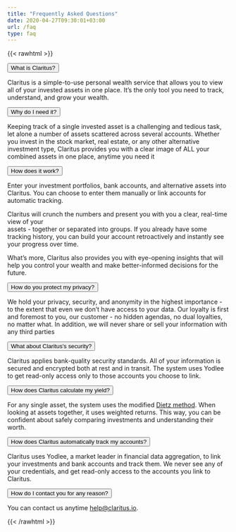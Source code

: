 ```yaml
---
title: "Frequently Asked Questions"
date: 2020-04-27T09:30:01+03:00
url: /faq
type: faq
---
```


{{< rawhtml >}}
<div class="collapse">
  <button type="button" class="collapsible">What is Claritus?</button>
  <div class="content">
    <p>Claritus is a simple-to-use personal wealth service that allows you to view all of your 
    invested assets in one place. It’s the only tool you need to track, understand, and grow your wealth.</p>
  </div>
  
  <button type="button" class="collapsible">Why do I need it?</button>
  <div class="content">
    <p>Keeping track of a single invested asset is a challenging and tedious task, let alone a number 
    of assets scattered across several accounts. Whether you invest in the stock market, 
    real estate, or any other alternative investment type, Claritus provides you with a clear 
    image of ALL your combined assets in one place, anytime you need it</p>
  </div>
  
  <button type="button" class="collapsible">How does it work?</button>
  <div class="content">
    <p>Enter your investment portfolios, bank accounts, and alternative assets into Claritus. 
    You can choose to enter them manually or link accounts for automatic tracking.</p> 
    <p>Claritus will crunch the numbers and present you with you a clear, real-time view of your <br/>assets - together or separated into groups. If you already have some tracking history, 
    you can build your account retroactively and instantly see your progress over time.</p> 
    <p></p>What’s more, Claritus also provides you with eye-opening insights that will help you control your 
    wealth and make better-informed decisions for the future.</p>
  </div>
  
  <button type="button" class="collapsible">How do you protect my privacy?</button>
  <div class="content">
    <p>We hold your privacy, security, and anonymity in the highest importance - to the extent that 
    even we don’t have access to your data. Our loyalty is first and foremost to you, our customer - 
    no hidden agendas, no dual loyalties, no matter what. In addition, we will never share or sell 
    your information with any third parties</p>
  </div>
  
  <button type="button" class="collapsible">What about Claritus’s security?</button>
  <div class="content">
    <p>Claritus applies bank-quality security standards. 
    All of your information is secured and encrypted both at rest and in transit. 
    The system uses Yodlee to get read-only access only to those accounts you choose to link.</p>
  </div>
  
  <button type="button" class="collapsible">How does Claritus calculate my yield?</button>
  <div class="content">
    <p>For any single asset, the system uses the modified 
    <a href="https://en.wikipedia.org/wiki/Modified_Dietz_method" target="_blank">Dietz method</a>. 
    When looking at assets together, it uses weighted returns. 
    This way, you can be confident about safely comparing investments and understanding their worth.</p>
  </div>
  
  <button type="button" class="collapsible">How does Claritus automatically track my accounts?</button>
  <div class="content">
    <p>Claritus uses Yodlee, a market leader in financial data aggregation, 
    to link your investments and bank accounts and track them. We never see any of your credentials, 
    and get read-only access to the accounts you link to Claritus.</p>
  </div>
  
  <button type="button" class="collapsible">How do I contact you for any reason?</button>
  <div class="content">
    <p>You can contact us anytime <a href="mailto:help@claritus.io">help@claritus.io</a>.</p>
  </div>
</div>
{{< /rawhtml >}}
